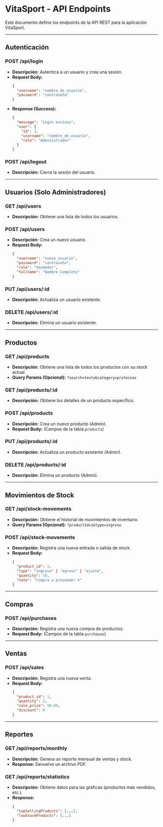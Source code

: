 # VitaSport - API Endpoints

Este documento define los endpoints de la API REST para la aplicación VitaSport.

---

## Autenticación

### POST /api/login
- **Descripción:** Autentica a un usuario y crea una sesión.
- **Request Body:**
  ```json
  {
    "username": "nombre_de_usuario",
    "password": "contraseña"
  }
  ```
- **Response (Success):**
  ```json
  {
    "message": "Login exitoso",
    "user": {
      "id": 1,
      "username": "nombre_de_usuario",
      "role": "Administrador"
    }
  }
  ```

### POST /api/logout
- **Descripción:** Cierra la sesión del usuario.

---

## Usuarios (Solo Administradores)

### GET /api/users
- **Descripción:** Obtiene una lista de todos los usuarios.

### POST /api/users
- **Descripción:** Crea un nuevo usuario.
- **Request Body:**
  ```json
  {
    "username": "nuevo_usuario",
    "password": "contraseña",
    "role": "Vendedor",
    "fullname": "Nombre Completo"
  }
  ```

### PUT /api/users/:id
- **Descripción:** Actualiza un usuario existente.

### DELETE /api/users/:id
- **Descripción:** Elimina un usuario existente.

---

## Productos

### GET /api/products
- **Descripción:** Obtiene una lista de todos los productos con su stock actual.
- **Query Params (Opcional):** `?search=texto&category=proteinas`

### GET /api/products/:id
- **Descripción:** Obtiene los detalles de un producto específico.

### POST /api/products
- **Descripción:** Crea un nuevo producto (Admin).
- **Request Body:** (Campos de la tabla `products`)

### PUT /api/products/:id
- **Descripción:** Actualiza un producto existente (Admin).

### DELETE /api/products/:id
- **Descripción:** Elimina un producto (Admin).

---

## Movimientos de Stock

### GET /api/stock-movements
- **Descripción:** Obtiene el historial de movimientos de inventario.
- **Query Params (Opcional):** `?productId=1&type=ingreso`

### POST /api/stock-movements
- **Descripción:** Registra una nueva entrada o salida de stock.
- **Request Body:**
  ```json
  {
    "product_id": 1,
    "type": "ingreso" | "egreso" | "ajuste",
    "quantity": 10,
    "note": "Compra a proveedor X"
  }
  ```

---

## Compras

### POST /api/purchases
- **Descripción:** Registra una nueva compra de productos.
- **Request Body:** (Campos de la tabla `purchases`)

---

## Ventas

### POST /api/sales
- **Descripción:** Registra una nueva venta.
- **Request Body:**
  ```json
  {
    "product_id": 1,
    "quantity": 2,
    "sale_price": 50.00,
    "discount": 0
  }
  ```

---

## Reportes

### GET /api/reports/monthly
- **Descripción:** Genera un reporte mensual de ventas y stock.
- **Response:** Devuelve un archivo PDF.

### GET /api/reports/statistics
- **Descripción:** Obtiene datos para las gráficas (productos más vendidos, etc.).
- **Response:**
  ```json
  {
    "topSellingProducts": [...],
    "lowStockProducts": [...]
  }
  ```
